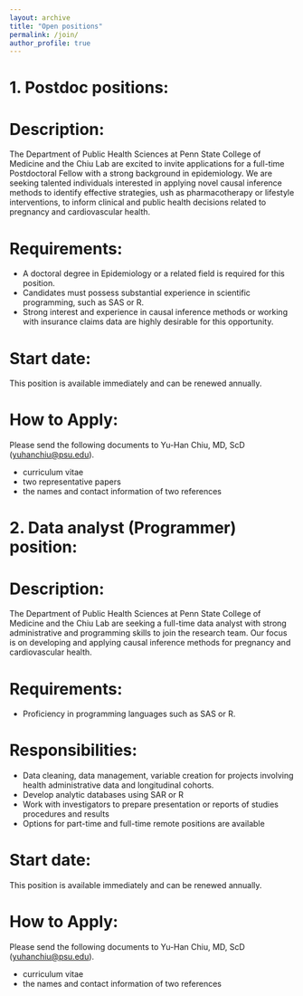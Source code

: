 ```yaml
---
layout: archive
title: "Open positions"
permalink: /join/
author_profile: true
--- 
```

# 1. Postdoc positions: 

Description: 
======
The Department of Public Health Sciences at Penn State College of Medicine and the Chiu Lab are excited to invite applications for a full-time Postdoctoral Fellow with a strong background in epidemiology. We are seeking talented individuals interested in applying novel causal inference methods to identify effective strategies, ush as pharmacotherapy or lifestyle interventions, to inform clinical and public health decisions related to pregnancy and cardiovascular health. 

Requirements: 
======
*	A doctoral degree in Epidemiology or a related field is required for this position.
*	Candidates must possess substantial experience in scientific programming, such as SAS or R. 
*	Strong interest and experience in causal inference methods or working with insurance claims data are highly desirable for this opportunity.

Start date:
======
This position is available immediately and can be renewed annually.

How to Apply: 
======
Please send the following documents to Yu-Han Chiu, MD, ScD (yuhanchiu@psu.edu).
* curriculum vitae
*	two representative papers
*	the names and contact information of two references

  

# 2. Data analyst (Programmer) position: 

Description: 
======
The Department of Public Health Sciences at Penn State College of Medicine and the Chiu Lab are seeking a full-time data analyst with strong administrative and programming skills to join the research team. Our focus is on developing and applying causal inference methods for pregnancy and cardiovascular health. 

Requirements: 
======
*	Proficiency in programming languages such as SAS or R. 

Responsibilities: 
======
*	Data cleaning, data management, variable creation for projects involving health administrative data and longitudinal cohorts.
*	Develop analytic databases using SAR or R 
*	Work with investigators to prepare presentation or reports of studies procedures and results
*	Options for part-time and full-time remote positions are available

Start date:
======
This position is available immediately and can be renewed annually.

How to Apply: 
======
Please send the following documents to Yu-Han Chiu, MD, ScD (yuhanchiu@psu.edu).
* curriculum vitae
*	the names and contact information of two references
